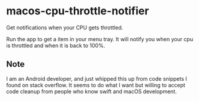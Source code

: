 # macos-cpu-throttle-notifier

Get notifications when your CPU gets throttled.

Run the app to get a item in your menu tray. It will notify you when
your cpu is throttled and when it is back to 100%.

## Note

I am an Android developer, and just whipped this up from code snippets
I found on stack overflow. It seems to do what I want but willing to
accept code cleanup from people who know swift and macOS development.
